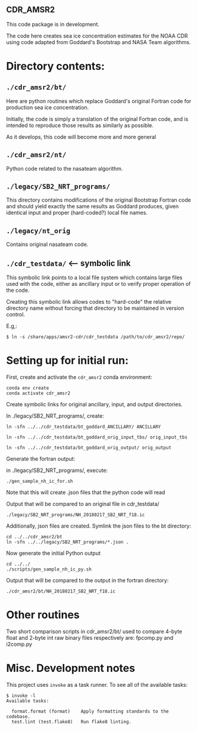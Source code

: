 CDR_AMSR2
---

This code package is in development.

The code here creates sea ice concentration estimates for the NOAA CDR using
code adapted from Goddard's Bootstrap and NASA Team algorithms.


# Directory contents:

## `./cdr_amsr2/bt/`

Here are python routines which replace Goddard's original Fortran code
for production sea ice concentration.

Initially, the code is simply a translation of the original Fortran code,
and is intended to reproduce those results as similarly as possible.

As it develops, this code will become more and more general

## `./cdr_amsr2/nt/`

Python code related to the nasateam algorithm.


## `./legacy/SB2_NRT_programs/`

This directory contains modifications of the original Bootstrap Fortran code
and should yield exactly the same results as Goddard produces, given identical
input and proper (hard-coded?) local file names.
  
## `./legacy/nt_orig`

Contains original nasateam code.

## `./cdr_testdata/`  <-- symbolic link

This symbolic link points to a local file system which contains large files
used with the code, either as ancillary input or to verify proper operation
of the code.

Creating this symbolic link allows codes to "hard-code" the relative directory
name without forcing that directory to be maintained in version control.

E.g,:

```
$ ln -s /share/apps/amsr2-cdr/cdr_testdata /path/to/cdr_amsr2/repo/
```


# Setting up for initial run:

First, create and activate the `cdr_amsr2` conda environment:

    conda env create
    conda activate cdr_amsr2

Create symbolic links for original ancillary, input, and output directories.

In ./legacy/SB2_NRT_programs/, create:

    ln -sfn ../../cdr_testdata/bt_goddard_ANCILLARY/ ANCILLARY

    ln -sfn ../../cdr_testdata/bt_goddard_orig_input_tbs/ orig_input_tbs

    ln -sfn ../../cdr_testdata/bt_goddard_orig_output/ orig_output

Generate the fortran output:

in ./legacy/SB2_NRT_programs/, execute:

    ./gen_sample_nh_ic_for.sh

Note that this will create .json files that the python code will read

Output that will be compared to an original file in cdr_testdata/

    ./legacy/SB2_NRT_programs/NH_20180217_SB2_NRT_f18.ic


Additionally, json files are created. Symlink the json files to the bt
directory:

```
cd ../../cdr_amsr2/bt
ln -sfn ../../legacy/SB2_NRT_programs/*.json .
```

Now generate the initial Python output


```
cd ../../
./scripts/gen_sample_nh_ic_py.sh
```

Output that will be compared to the output in the fortran directory:

    ./cdr_amsr2/bt/NH_20180217_SB2_NRT_f18.ic

# Other routines

Two short comparison scripts in cdr_amsr2/bt/ used to compare 4-byte float and
2-byte int raw binary files respectively are: fpcomp.py and i2comp.py


# Misc. Development notes

This project uses `invoke` as a task runner. To see all of the available tasks:

```
$ invoke -l
Available tasks:

  format.format (format)    Apply formatting standards to the codebase.
  test.lint (test.flake8)   Run flake8 linting.
```

